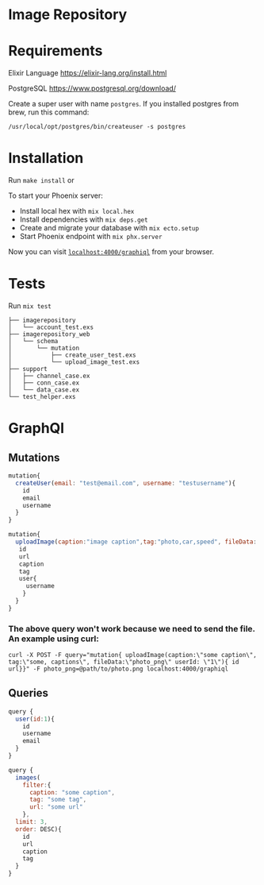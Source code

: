 # Image Repository 

# Requirements

Elixir Language
https://elixir-lang.org/install.html

PostgreSQL
https://www.postgresql.org/download/

Create a super user with name `postgres`. If you installed postgres from brew, run this command:

`/usr/local/opt/postgres/bin/createuser -s postgres`

# Installation
Run `make install` or

To start your Phoenix server:
  * Install local hex with `mix local.hex`
  * Install dependencies with `mix deps.get`
  * Create and migrate your database with `mix ecto.setup`
  * Start Phoenix endpoint with `mix phx.server`

Now you can visit [`localhost:4000/graphiql`](http://localhost:4000/graphiql) from your browser.

# Tests
Run `mix test`
```
├── imagerepository
│   └── account_test.exs
├── imagerepository_web
│   └── schema
│       └── mutation
│           ├── create_user_test.exs
│           └── upload_image_test.exs
├── support
│   ├── channel_case.ex
│   ├── conn_case.ex
│   └── data_case.ex
└── test_helper.exs
```

# GraphQl

## Mutations
```javascript
mutation{
  createUser(email: "test@email.com", username: "testusername"){
    id
    email
    username
  }
}

mutation{ 
  uploadImage(caption:"image caption",tag:"photo,car,speed", fileData: "upload/image.png" userId: "1"){ 
   id 
   url
   caption
   tag
   user{
     username
    }
  }
} 
```

### The above query won't work because we need to send the file. An example using curl:
```
curl -X POST -F query="mutation{ uploadImage(caption:\"some caption\", tag:\"some, captions\", fileData:\"photo_png\" userId: \"1\"){ id url}}" -F photo_png=@path/to/photo.png localhost:4000/graphiql
```
## Queries

```javascript
query {
  user(id:1){
    id
    username
    email
  }
}

query {
  images(
    filter:{
      caption: "some caption",
      tag: "some tag",
      url: "some url"
    }, 
  limit: 3, 
  order: DESC){
    id
    url
    caption
    tag
  }
}
```
